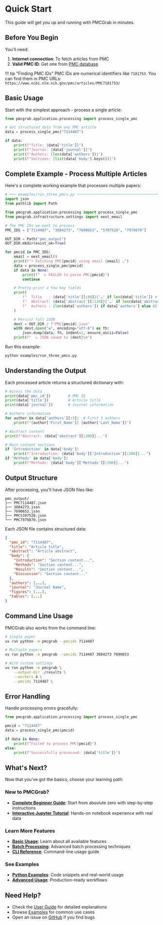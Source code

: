 # Quick Start

This guide will get you up and running with PMCGrab in minutes.

## Before You Begin

You'll need:

1. **Internet connection**: To fetch articles from PMC
2. **Valid PMC ID**: Get one from [PMC database](https://www.ncbi.nlm.nih.gov/pmc/)

!!! tip "Finding PMC IDs"
PMC IDs are numerical identifiers like `7181753`. You can find them in PMC URLs:
`https://www.ncbi.nlm.nih.gov/pmc/articles/PMC7181753/`

## Basic Usage

Start with the simplest approach - process a single article:

```python
from pmcgrab.application.processing import process_single_pmc

# Get structured data from any PMC article
data = process_single_pmc("7114487")

if data:
    print(f"Title: {data['title']}")
    print(f"Journal: {data['journal']}")
    print(f"Authors: {len(data['authors'])}")
    print(f"Sections: {list(data['body'].keys())}")
```

## Complete Example - Process Multiple Articles

Here's a complete working example that processes multiple papers:

```python
# ─── examples/run_three_pmcs.py ──────────────────────────────────────────────
import json
from pathlib import Path

from pmcgrab.application.processing import process_single_pmc
from pmcgrab.infrastructure.settings import next_email

# The PMC IDs we want to process
PMC_IDS = ["7114487", "3084273", "7690653", "5707528", "7979870"]

OUT_DIR = Path("pmc_output")
OUT_DIR.mkdir(exist_ok=True)

for pmcid in PMC_IDS:
    email = next_email()
    print(f"• Fetching PMC{pmcid} using email {email} …")
    data = process_single_pmc(pmcid)
    if data is None:
        print(f"  ↳ FAILED to parse PMC{pmcid}")
        continue

    # Pretty-print a few key fields
    print(
        f"  Title   : {data['title'][:80]}{'…' if len(data['title']) > 80 else ''}\n"
        f"  Abstract: {data['abstract'][:120]}{'…' if len(data['abstract']) > 120 else ''}\n"
        f"  Authors : {len(data['authors']) if data['authors'] else 0}"
    )

    # Persist full JSON
    dest = OUT_DIR / f"PMC{pmcid}.json"
    with dest.open("w", encoding="utf-8") as fh:
        json.dump(data, fh, indent=2, ensure_ascii=False)
    print(f"  ↳ JSON saved to {dest}\n")
```

Run this example:

```bash
python examples/run_three_pmcs.py
```

## Understanding the Output

Each processed article returns a structured dictionary with:

```python
# Access the data
print(data['pmc_id'])        # PMC ID
print(data['title'])         # Article title
print(data['journal'])       # Journal information

# Authors information
for author in data['authors'][:3]:  # First 3 authors
    print(f"{author['First_Name']} {author['Last_Name']}")

# Abstract content
print(f"Abstract: {data['abstract'][:200]}...")

# Main content sections
if 'Introduction' in data['body']:
    print(f"Introduction: {data['body']['Introduction'][:200]}...")
if 'Methods' in data['body']:
    print(f"Methods: {data['body']['Methods'][:200]}...")
```

## Output Structure

After processing, you'll have JSON files like:

```
pmc_output/
├── PMC7114487.json
├── 3084273.json
├── 7690653.json
├── PMC5707528.json
└── PMC7979870.json
```

Each JSON file contains structured data:

```json
{
  "pmc_id": "7114487",
  "title": "Article title",
  "abstract": "Article abstract",
  "body": {
    "Introduction": "Section content...",
    "Methods": "Section content...",
    "Results": "Section content...",
    "Discussion": "Section content..."
  },
  "authors": [...],
  "journal": "Journal Name",
  "figures": [...],
  "tables": [...]
}
```

## Command Line Usage

PMCGrab also works from the command line:

```bash
# Single paper
uv run python -m pmcgrab --pmcids 7114487

# Multiple papers
uv run python -m pmcgrab --pmcids 7114487 3084273 7690653

# With custom settings
uv run python -m pmcgrab \
    --output-dir ./results \
    --workers 4 \
    --pmcids 7114487 \

```

## Error Handling

Handle processing errors gracefully:

```python
from pmcgrab.application.processing import process_single_pmc

pmcid = "7114487"
data = process_single_pmc(pmcid)

if data is None:
    print(f"Failed to process PMC{pmcid}")
else:
    print(f"Successfully processed: {data['title']}")
```

## What's Next?

Now that you've got the basics, choose your learning path:

### New to PMCGrab?

- **[Complete Beginner Guide](complete-beginner-guide.md)**: Start from absolute zero with step-by-step instructions
- **[Interactive Jupyter Tutorial](jupyter-tutorial.md)**: Hands-on notebook experience with real data

### Learn More Features

- **[Basic Usage](../user-guide/basic-usage.md)**: Learn about all available features
- **[Batch Processing](../user-guide/batch-processing.md)**: Advanced batch processing techniques
- **[CLI Reference](../user-guide/cli.md)**: Command-line usage guide

### See Examples

- **[Python Examples](../examples/python-examples.md)**: Code snippets and real-world usage
- **[Advanced Usage](../examples/advanced-usage.md)**: Production-ready workflows

## Need Help?

- Check the [User Guide](../user-guide/basic-usage.md) for detailed explanations
- Browse [Examples](../examples/python-examples.md) for common use cases
- Open an issue on [GitHub](https://github.com/rajdeepmondaldotcom/pmcgrab/issues) if you find bugs
